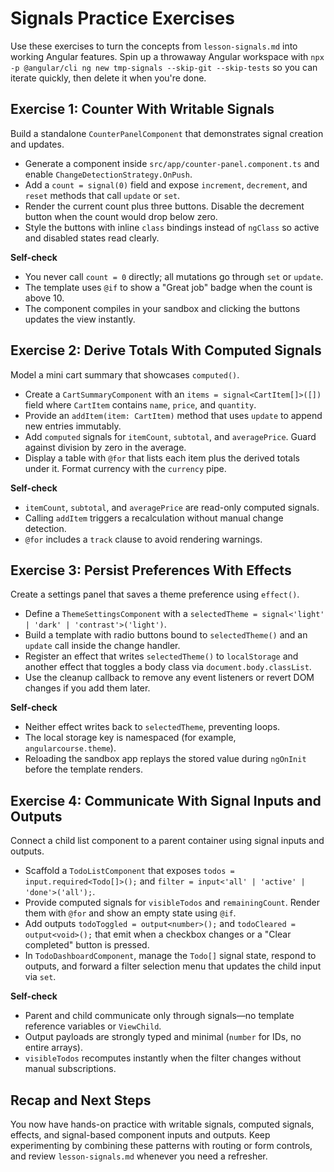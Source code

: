# Signals Practice Exercises

Use these exercises to turn the concepts from `lesson-signals.md` into working Angular features. Spin up a throwaway Angular workspace with `npx -p @angular/cli ng new tmp-signals --skip-git --skip-tests` so you can iterate quickly, then delete it when you're done.

## Exercise 1: Counter With Writable Signals

Build a standalone `CounterPanelComponent` that demonstrates signal creation and updates.

- Generate a component inside `src/app/counter-panel.component.ts` and enable `ChangeDetectionStrategy.OnPush`.
- Add a `count = signal(0)` field and expose `increment`, `decrement`, and `reset` methods that call `update` or `set`.
- Render the current count plus three buttons. Disable the decrement button when the count would drop below zero.
- Style the buttons with inline `class` bindings instead of `ngClass` so active and disabled states read clearly.

**Self-check**
- You never call `count = 0` directly; all mutations go through `set` or `update`.
- The template uses `@if` to show a "Great job" badge when the count is above 10.
- The component compiles in your sandbox and clicking the buttons updates the view instantly.

## Exercise 2: Derive Totals With Computed Signals

Model a mini cart summary that showcases `computed()`.

- Create a `CartSummaryComponent` with an `items = signal<CartItem[]>([])` field where `CartItem` contains `name`, `price`, and `quantity`.
- Provide an `addItem(item: CartItem)` method that uses `update` to append new entries immutably.
- Add `computed` signals for `itemCount`, `subtotal`, and `averagePrice`. Guard against division by zero in the average.
- Display a table with `@for` that lists each item plus the derived totals under it. Format currency with the `currency` pipe.

**Self-check**
- `itemCount`, `subtotal`, and `averagePrice` are read-only computed signals.
- Calling `addItem` triggers a recalculation without manual change detection.
- `@for` includes a `track` clause to avoid rendering warnings.

## Exercise 3: Persist Preferences With Effects

Create a settings panel that saves a theme preference using `effect()`.

- Define a `ThemeSettingsComponent` with a `selectedTheme = signal<'light' | 'dark' | 'contrast'>('light')`.
- Build a template with radio buttons bound to `selectedTheme()` and an `update` call inside the change handler.
- Register an effect that writes `selectedTheme()` to `localStorage` and another effect that toggles a body class via `document.body.classList`.
- Use the cleanup callback to remove any event listeners or revert DOM changes if you add them later.

**Self-check**
- Neither effect writes back to `selectedTheme`, preventing loops.
- The local storage key is namespaced (for example, `angularcourse.theme`).
- Reloading the sandbox app replays the stored value during `ngOnInit` before the template renders.

## Exercise 4: Communicate With Signal Inputs and Outputs

Connect a child list component to a parent container using signal inputs and outputs.

- Scaffold a `TodoListComponent` that exposes `todos = input.required<Todo[]>();` and `filter = input<'all' | 'active' | 'done'>('all');`.
- Provide computed signals for `visibleTodos` and `remainingCount`. Render them with `@for` and show an empty state using `@if`.
- Add outputs `todoToggled = output<number>();` and `todoCleared = output<void>();` that emit when a checkbox changes or a "Clear completed" button is pressed.
- In `TodoDashboardComponent`, manage the `Todo[]` signal state, respond to outputs, and forward a filter selection menu that updates the child input via `set`.

**Self-check**
- Parent and child communicate only through signals—no template reference variables or `ViewChild`.
- Output payloads are strongly typed and minimal (`number` for IDs, no entire arrays).
- `visibleTodos` recomputes instantly when the filter changes without manual subscriptions.

## Recap and Next Steps

You now have hands-on practice with writable signals, computed signals, effects, and signal-based component inputs and outputs. Keep experimenting by combining these patterns with routing or form controls, and review `lesson-signals.md` whenever you need a refresher.
